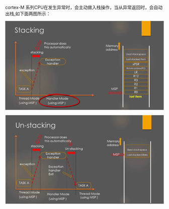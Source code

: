 cortex-M 系列CPU在发生异常时，会主动做入栈操作，当从异常返回时，会自动出栈,如下面两图所示：

![avatar](../res/stacking.png)

![avatar](../res/unstacking.png)
